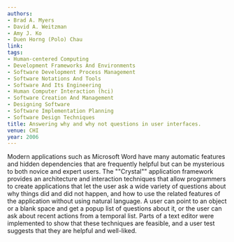 ```yaml
---
authors:
- Brad A. Myers
- David A. Weitzman
- Amy J. Ko
- Duen Horng (Polo) Chau
link:
tags:
- Human-centered Computing
- Development Frameworks And Environments
- Software Development Process Management
- Software Notations And Tools
- Software And Its Engineering
- Human Computer Interaction (hci)
- Software Creation And Management
- Designing Software
- Software Implementation Planning
- Software Design Techniques
title: Answering why and why not questions in user interfaces.
venue: CHI
year: 2006
---
```

Modern applications such as Microsoft Word have many automatic features and hidden dependencies that are frequently helpful but can be mysterious to both novice and expert users. The ""Crystal"" application framework provides an architecture and interaction techniques that allow programmers to create applications that let the user ask a wide variety of questions about why things did and did not happen, and how to use the related features of the application without using natural language. A user can point to an object or a blank space and get a popup list of questions about it, or the user can ask about recent actions from a temporal list. Parts of a text editor were implemented to show that these techniques are feasible, and a user test suggests that they are helpful and well-liked.